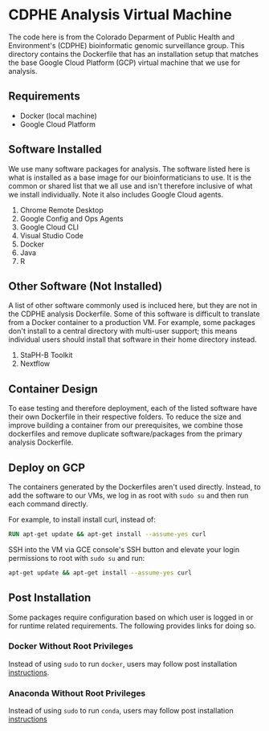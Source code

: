# CDPHE Analysis Virtual Machine

The code here is from the Colorado Deparment of Public Health and Environment's
(CDPHE) bioinformatic genomic surveillance group. This directory contains the
Dockerfile that has an installation setup that matches the base Google Cloud
Platform (GCP) virtual machine that we use for analysis.

## Requirements

- Docker (local machine)
- Google Cloud Platform

## Software Installed

We use many software packages for analysis. The software listed here is what is
installed as a base image for our bioinformaticians to use. It is the common or
shared list that we all use and isn't therefore inclusive of what we install
individually. Note it also includes Google Cloud agents.

1. Chrome Remote Desktop
2. Google Config and Ops Agents
3. Google Cloud CLI
4. Visual Studio Code
5. Docker
6. Java
7. R

## Other Software (Not Installed)

A list of other software commonly used is incluced here, but they are not
in the CDPHE analysis Dockerfile. Some of this software is difficult to
translate from a Docker container to a production VM. For example, some packages
don't install to a central directory with multi-user support; this means
individual users should install that software in their home directory instead.

1. StaPH-B Toolkit
2. Nextflow

## Container Design

To ease testing and therefore deployment, each of the listed software have their
own Dockerfile in their respective folders. To reduce the size and improve
building a container from our prerequisites, we combine those dockerfiles and
remove duplicate software/packages from the primary analysis Dockerfile.

## Deploy on GCP

The containers generated by the Dockerfiles aren't used directly. Instead, to
add the software to our VMs, we log in as root with `sudo su` and then run
each command directly.

For example, to install install curl, instead of:

```dockerfile
RUN apt-get update && apt-get install --assume-yes curl
```

SSH into the VM via GCE console's SSH button and elevate your login permissions
to root with `sudo su` and run:

```bash
apt-get update && apt-get install --assume-yes curl
```

## Post Installation

Some packages require configuration based on which user is logged in or for
runtime related requirements. The following provides links for doing so.

### Docker Without Root Privileges

Instead of using `sudo` to run `docker`, users may follow post installation
[instructions](https://docs.docker.com/engine/install/linux-postinstall/).

### Anaconda Without Root Privileges

Instead of using `sudo` to run `conda`, users may follow post installation
[instructions](https://docs.anaconda.com/free/anaconda/install/multi-user/)
